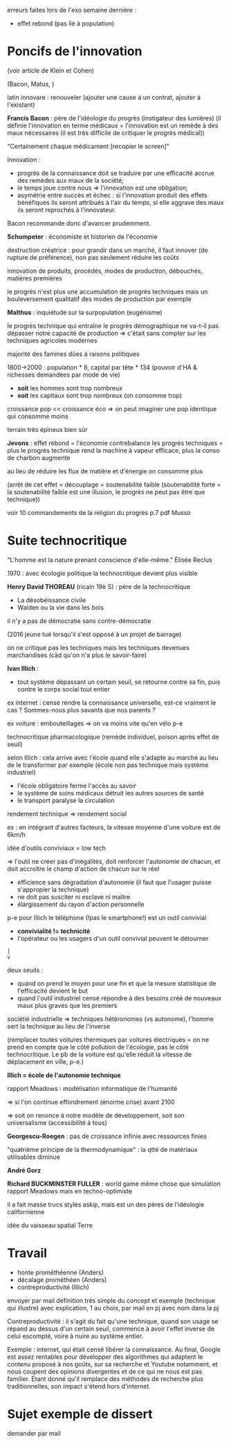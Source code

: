 erreurs faites lors de l'exo semaine dernière :

- effet rebond (pas lié à population)

# Poncifs de l'innovation

(voir article de Klein et Cohen)

(Bacon, Matus, )

latin innovare : renouveler (ajouter une cause à un contrat, ajouter à
l'existant)

**Francis Bacon** : père de l'idéologie du progrès (instigateur des lumières)
(il définie l'innovation en terme médicaux = l'innovation est un remède à des
maux nécessaires (il est très difficile de critiquer le progrès médical))

"Certainement chaque médicament [recopier le screen]"

Innovation :

- progrès de la connaissance doit se traduire par une efficacité accrue des
  remèdes aux maux de la société;
- le temps joue contre nous => l'innovation est une obligation;
- asymétrie entre succès et échec : si l'innovation produit des effets
  bénéfiques ils seront attribués à l'air du temps, si elle aggrave des maux
  ils seront reprochés à l'innovateur.

Bacon recommande donc d'avancer prudemment.

**Schumpeter** : économiste et historien de l'économie

destruction créatrice : pour grandir dans un marché, il faut innover (de
rupture de préférence), non pas seulement réduire les coûts

innovation de produits, procédés, modes de production, débouchés,
matières premières

le progrès n'est plus une accumulation de progrès techniques mais un
bouleversement qualitatif des modes de production par exemple

**Malthus** : inquiétude sur la surpopulation (eugénisme)

le progrès technique qui entraîne le progrès démographique ne va-t-il pas
dépasser notre capacité de production => c'était sans compter sur les
techniques agricoles modernes

majorité des famines dûes à raisons politiques

1800->2000 : population * 8, capital par tête * 134
                             (pouvoir d'HA & richesses demandées par mode de
                             vie)

- **soit** les hommes sont trop nombreux
- **soit** les capitaux sont trop nombreux (on consomme trop)

croissance pop << croissance éco => on peut imaginer une pop identique qui
consomme moins

terrain très épineux bien sûr

**Jevons** : effet rebond = l'économie contrebalance les progrès techniques
= plus le progrès technique rend la machine à vapeur efficace, plus la conso
de charbon augmente

au lieu de réduire les flux de matière et d'énergie on consomme plus

(arrêt de cet effet = découplage = soutenabilité faible (soutenabilité forte =
la soutenabilité faible est une illusion, le progrès ne peut pas être que
technique))

voir 10 commandements de la religion du progrès p.7 pdf Musso

# Suite technocritique

"L'homme est la nature prenant conscience d'elle-même." Élisée Reclus

1970 : avec écologie politique la technocritique devient plus visible

**Henry David THOREAU** (ricain 19è S) : père de la technocritique
- La désobéissance civile
- Walden ou la vie dans les bois

il n'y a pas de démocratie sans contre-démocratie

(2016 jeune tué lorsqu'il s'est opposé à un projet de barrage)

on ne critique pas les techniques mais les techniques devenues marchandises
(càd qu'on n'a plus le savoir-faire)

**Ivan Illich** :

- tout système dépassant un certain seuil, se retourne contre sa fin, puis
  contre le corps social tout entier

ex internet : censé rendre la connaissance universelle, est-ce vraiment le cas
? Sommes-nous plus savants que nos parents ?

ex voiture : embouteillages => on va moins vite qu'en vélo p-e

technocritique pharmacologique (remède individuel, poison après effet de seuil)

selon Illich : cela arrive avec l'école quand elle s'adapte au marché au lieu
de le transformer par exemple (école non pas technique mais système industriel)

- l'école obligatoire ferme l'accès au savoir
- le système de soins médicaux détruit les autres sources de santé
- le transport paralyse la circulation

rendement technique => rendement social

ex : en intégrant d'autres facteurs, la vitesse moyenne d'une voiture est de
6km/h

idée d'outils conviviaux = low tech

=> l'outil ne créer pas d'inégalités, doit renforcer l'autonomie de chacun, et
doit accroître le champ d'action de chacun sur le réel

- efficience sans dégradation d'autonomie (il faut que l'usager puisse
  s'appropier la technique)
- ne doit pas susciter ni esclave ni maître
- élargissement du rayon d'action personnelle

p-e pour Illich le téléphone (!pas le smartphone!) est un outil convivial

- **convivialité != technicité**
- l'opérateur ou les usagers d'un outil convivial peuvent le détourner
```
|
v
```
deux seuils :

- quand on prend le moyen pour une fin et que la mesure statistique de
  l'efficacité devient le but
- quand l'outil industriel censé répondre à des besoins créé de nouveaux maux
  plus graves que les premiers

sociétié industrielle => techniques hétéronomes (vs autonome), l'homme sert la
technique au lieu de l'inverse

(remplacer toutes voitures thermiques par voitures électriques = on ne prend
en compte que le côté pollution de l'écologie, pas le côté technocritique.
Le pb de la voiture est qu'elle réduit la vitesse de déplacement en ville,
p-e.)

**Illich = école de l'autonomie technique**

rapport Meadows : modélisation informatique de l'humanité

=> si l'on continue effondrement (énorme crise) avant 2100

=> soit on renonce à notre modèle de développement, soit son universalisme
(accessibilité à tous)

**Georgescu-Roegen** : pas de croissance infinie avec ressources finies

"quatrième principe de la thermodynamique" : la qtté de matériaux utilisables
diminue

**André Gorz**

**Richard BUCKMINSTER FULLER** : world game
même chose que simulation rapport Meadows mais en techno-optimiste

il a fait masse trucs stylés askip, mais est un des pères de l'idéologie
californienne

idée du vaisseau spatial Terre

# Travail

- honte prométhéenne (Anders)
- décalage prométhéen (Anders)
- contreproductivité (Illich)

envoyer par mail définition très simple du concept et exemple (technique qui
illustre) avec explication, 1 au choix, par mail en pj avec nom dans la pj

Contreproductivité : il s'agit du fait qu'une technique, quand son usage se
répand au dessus d'un certain seuil, commence à avoir l'effet inverse de celui
escompté, voire à nuire au système entier.

Exemple : internet, qui était censé libérer la connaissance. Au final, Google
est assez rentables pour développer des algorithmes qui adaptent le contenu
proposé à nos goûts, sur sa recherche et Youtube notamment, et nous coupent
des opinions divergentes et de ce qui ne nous est pas familier. Étant donné
qu'il remplace des méthodes de recherche plus traditionnelles, son impact
s'étend hors d'internet.

# Sujet exemple de dissert

demander par mail

